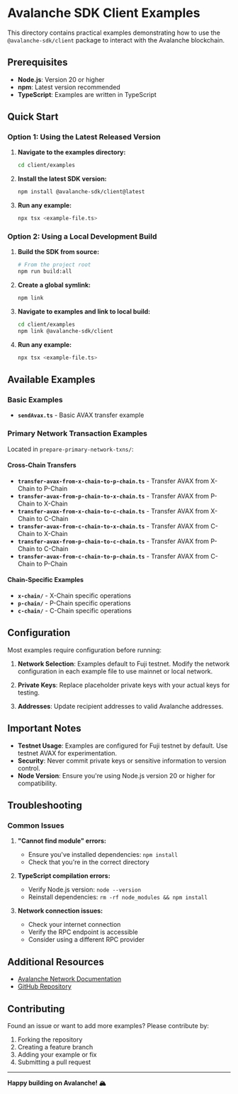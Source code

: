 # Avalanche SDK Client Examples

This directory contains practical examples demonstrating how to use the `@avalanche-sdk/client` package to interact with the Avalanche blockchain.

## Prerequisites

- **Node.js**: Version 20 or higher
- **npm**: Latest version recommended
- **TypeScript**: Examples are written in TypeScript

## Quick Start

### Option 1: Using the Latest Released Version

1. **Navigate to the examples directory:**
   ```bash
   cd client/examples
   ```

2. **Install the latest SDK version:**
   ```bash
   npm install @avalanche-sdk/client@latest
   ```

3. **Run any example:**
   ```bash
   npx tsx <example-file.ts>
   ```

### Option 2: Using a Local Development Build

1. **Build the SDK from source:**
   ```bash
   # From the project root
   npm run build:all
   ```

2. **Create a global symlink:**
   ```bash
   npm link
   ```

3. **Navigate to examples and link to local build:**
   ```bash
   cd client/examples
   npm link @avalanche-sdk/client
   ```

4. **Run any example:**
   ```bash
   npx tsx <example-file.ts>
   ```

## Available Examples

### Basic Examples
- **`sendAvax.ts`** - Basic AVAX transfer example

### Primary Network Transaction Examples
Located in `prepare-primary-network-txns/`:

#### Cross-Chain Transfers
- **`transfer-avax-from-x-chain-to-p-chain.ts`** - Transfer AVAX from X-Chain to P-Chain
- **`transfer-avax-from-p-chain-to-x-chain.ts`** - Transfer AVAX from P-Chain to X-Chain
- **`transfer-avax-from-x-chain-to-c-chain.ts`** - Transfer AVAX from X-Chain to C-Chain
- **`transfer-avax-from-c-chain-to-x-chain.ts`** - Transfer AVAX from C-Chain to X-Chain
- **`transfer-avax-from-p-chain-to-c-chain.ts`** - Transfer AVAX from P-Chain to C-Chain
- **`transfer-avax-from-c-chain-to-p-chain.ts`** - Transfer AVAX from C-Chain to P-Chain

#### Chain-Specific Examples
- **`x-chain/`** - X-Chain specific operations
- **`p-chain/`** - P-Chain specific operations  
- **`c-chain/`** - C-Chain specific operations

## Configuration

Most examples require configuration before running:

1. **Network Selection**: Examples default to Fuji testnet. Modify the network configuration in each example file to use mainnet or local network.

2. **Private Keys**: Replace placeholder private keys with your actual keys for testing.

3. **Addresses**: Update recipient addresses to valid Avalanche addresses.

## Important Notes

- **Testnet Usage**: Examples are configured for Fuji testnet by default. Use testnet AVAX for experimentation.
- **Security**: Never commit private keys or sensitive information to version control.
- **Node Version**: Ensure you're using Node.js version 20 or higher for compatibility.

## Troubleshooting

### Common Issues

1. **"Cannot find module" errors:**
   - Ensure you've installed dependencies: `npm install`
   - Check that you're in the correct directory

2. **TypeScript compilation errors:**
   - Verify Node.js version: `node --version`
   - Reinstall dependencies: `rm -rf node_modules && npm install`

3. **Network connection issues:**
   - Check your internet connection
   - Verify the RPC endpoint is accessible
   - Consider using a different RPC provider

## Additional Resources

- [Avalanche Network Documentation](https://build.avax.network/docs)
- [GitHub Repository](https://github.com/ava-labs/avalanche-sdk-typescript)

## Contributing

Found an issue or want to add more examples? Please contribute by:

1. Forking the repository
2. Creating a feature branch
3. Adding your example or fix
4. Submitting a pull request

---

**Happy building on Avalanche! 🏔️**


